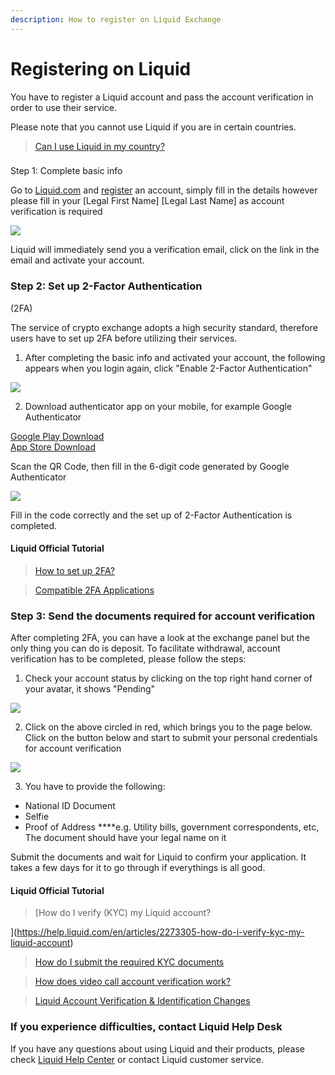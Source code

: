 ```yaml
---
description: How to register on Liquid Exchange
---
```


# Registering on Liquid

You have to register a Liquid account and pass the account verification in order to use their service.

Please note that you cannot use Liquid if you are in certain countries.

> [Can I use Liquid in my country?](https://help.liquid.com/en/articles/2272984-can-i-use-liquid-in-my-country)

### Step 1: Complete basic info

Go to [Liquid.com](https://www.liquid.com/) and [register](https://www.liquid.com/sign-up/?affiliate=zlgAOAX564083) an account, simply fill in the details however please fill in your \[Legal First Name\] \[Legal Last Name\] as account verification is required

![](../../.gitbook/assets/liquid.png)

Liquid will immediately send you a verification email, click on the link in the email and activate your account.

### Step 2: Set up 2-Factor Authentication \(2FA\)

The service of crypto exchange adopts a high security standard, therefore users have to set up 2FA before utilizing their services.

1. After completing the basic info and activated your account, the following appears when you login again, click "Enable 2-Factor Authentication"

![](../../.gitbook/assets/liquid-security.png)

2. Download authenticator app on your mobile, for example Google Authenticator

[Google Play Download](https://play.google.com/store/apps/details?id=com.google.android.apps.authenticator2&hl=zh_TW)  
[App Store Download](https://apps.apple.com/hk/app/google-authenticator/id388497605)

Scan the QR Code, then fill in the 6-digit code generated by Google Authenticator 

![](../../.gitbook/assets/liquid-2fa.png)

Fill in the code correctly and the set up of 2-Factor Authentication is completed.

#### Liquid Official Tutorial

> [How to set up 2FA?](https://help.liquid.com/en/articles/4883860-how-to-set-up-2fa)

> [Compatible 2FA Applications](https://help.liquid.com/en/articles/5200243-compatible-2fa-applications)

### Step 3: Send the documents required for account verification

After completing 2FA, you can have a look at the exchange panel but the only thing you can do is deposit. To facilitate withdrawal, account verification has to be completed, please follow the steps:

1. Check your account status by clicking on the top right hand corner of your avatar, it shows "Pending"  


![](../../.gitbook/assets/liquid-account-pending.png)

2. Click on the above circled in red, which brings you to the page below. Click on the button below and start to submit your personal credentials for account verification

![](../../.gitbook/assets/liquid-account-status.png)

3. You have to provide the following:

* National ID Document
* Selfie
* Proof of Address ****e.g. Utility bills, government correspondents, etc, The document should have your legal name on it

Submit the documents and wait for Liquid to confirm your application. It takes a few days for it to go through if everythings is all good.

#### Liquid Official Tutorial

> [How do I verify \(KYC\) my Liquid account?](https://help.liquid.com/en/articles/2273305-how-do-i-verify-kyc-my-liquid-account)

> [How do I submit the required KYC documents](https://help.liquid.com/en/articles/4250426-how-do-i-submit-the-required-kyc-documents)

> [How does video call account verification work?](https://help.liquid.com/en/articles/3104816-how-does-video-call-account-verification-work)[](https://help.liquid.com/en/articles/4250426-how-do-i-submit-the-required-kyc-documents)

> [Liquid Account Verification & Identification Changes](https://help.liquid.com/en/articles/4246962-liquid-account-verification-identification-changes)

### **If you experience difficulties, contact Liquid Help Desk**

If you have any questions about using Liquid and their products,  please check [Liquid Help Center](https://help.liquid.com/en/) or contact Liquid customer service.


